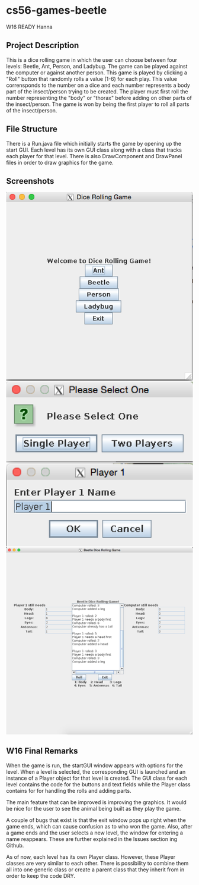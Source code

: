 # cs56-games-beetle

W16 READY Hanna

## Project Description

This is a dice rolling game in which the user can choose between four levels: Beetle, Ant, Person, and Ladybug. 
The game can be played against the computer or against another person.
This game is played by clicking a "Roll" button that randomly rolls a value (1-6) for each play. This value corrensponds to the number on a dice and each number represents a body part of the insect/person trying to be created.
The player must first roll the number representing the "body" or "thorax" before adding on other parts of the insect/person.
The game is won by being the first player to roll all parts of the insect/person.

## File Structure

There is a Run.java file which initially starts the game by opening up the start GUI. Each level has its own GUI class along with a class that tracks each player for that level. There is also DrawComponent and DrawPanel files in order to draw graphics for the game.

## Screenshots

![alt tag](https://github.com/JNguyen96/cs56-games-beetle/blob/master/gamePictures/StartScreen.png)
![alt tag](https://github.com/JNguyen96/cs56-games-beetle/blob/master/gamePictures/PlayerSelectScreen.png)
![alt tag](https://github.com/JNguyen96/cs56-games-beetle/blob/master/gamePictures/PlayerNameScreen.png)
![alt tag](https://github.com/JNguyen96/cs56-games-beetle/blob/master/gamePictures/GameScreen.png)

## W16 Final Remarks

When the game is run, the startGUI window appears with options for the level. When a level is selected, the corresponding GUI is launched and an instance of a Player object for that level is created. The GUI class for each level contains the code for the buttons and text fields while the Player class contains for for handling the rolls and adding parts.

The main feature that can be improved is improving the graphics. It would be nice for the user to see the animal being built as they play the game.

A couple of bugs that exist is that the exit window pops up right when the game ends, which can cause confusion as to who won the game. Also, after a game ends and the user selects a new level, the window for entering a name reappears. These are further explained in the Issues section ing Github.

As of now, each level has its own Player class. However, these Player classes are very similar to each other. There is possibility to combine them all into one generic class or create a parent class that they inherit from in order to keep the code DRY.
